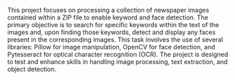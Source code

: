 This project focuses on processing a collection of newspaper images contained within a ZIP file to enable keyword and face detection. The primary objective is to search for specific keywords within the text of the images and, upon finding those keywords, detect and display any faces present in the corresponding images. This task involves the use of several libraries: Pillow for image manipulation, OpenCV for face detection, and Pytesseract for optical character recognition (OCR). The project is designed to test and enhance skills in handling image processing, text extraction, and object detection.
